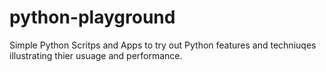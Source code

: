 # python-playground
Simple Python Scritps and Apps to try out Python features and techniuqes illustrating thier usuage and performance.
